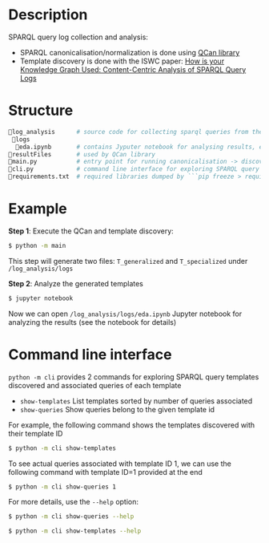 # Description
SPARQL query log collection and analysis:
* SPARQL canonicalisation/normalization is done using [QCan library](https://github.com/RittoShadow/QCan)
* Template discovery is done with the ISWC paper: [How is your Knowledge Graph Used:
Content-Centric Analysis of SPARQL Query
Logs](https://iswc2023.semanticweb.org/wp-content/uploads/2023/11/142650191.pdf%E2%80%9D)

# Structure
```python
📁log_analysis      # source code for collecting sparql queries from the GLACIATION platform
 📁logs
  📄eda.ipynb       # contains Jyputer notebook for analysing results, e.g., calculating entropy of discovered templates of queries
📁resultFiles       # used by QCan library
📄main.py           # entry point for running canonicalisation -> discovering templates for each sparql queries
📄cli.py            # command line interface for exploring SPARQL query templates and queries
📄requirements.txt  # required libraries dumped by ```pip freeze > requirements.txt```
```

# Example
**Step 1**: Execute the QCan and template discovery: 

```bash
$ python -m main
```

This step will generate two files: ```T_generalized``` and ```T_specialized``` under ```/log_analysis/logs```

**Step 2**: Analyze the generated templates 

```bash
$ jupyter notebook
```

Now we can open ```/log_analysis/logs/eda.ipynb``` Jupyter notebook for analyzing the results (see the notebook for details)

# Command line interface
```python -m cli``` provides 2 commands for exploring SPARQL query templates discovered and associated queries of each template
* ```show-templates``` List templates sorted by number of queries associated
* ```show-queries``` Show queries belong to the given template id

For example, the following command shows the templates discovered with their template ID

```bash
$ python -m cli show-templates
```

To see actual queries associated with template ID 1, we can use the following command with template ID=1 provided at the end

```bash
$ python -m cli show-queries 1
```

For more details, use the ```--help``` option:

```bash
$ python -m cli show-queries --help
```

```bash
$ python -m cli show-templates --help
```
